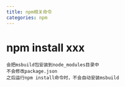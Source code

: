 ```yaml
---
title: npm相关命令
categories: npm
---
```


# npm install xxx
    会把msbuild包安装到node_modules目录中
    不会修改package.json
    之后运行npm install命令时，不会自动安装msbuild
